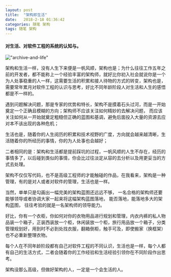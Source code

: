```yaml
---
layout: post
title:  "架构即生活"
date:   2018-2-18 01:36:42
categories: 随笔 架构
tags: 随笔 架构
---
```

#### 对生活、对软件工程的系统的认知与。

!["archive-and-life"](https://i.imgur.com/EW3zcJj.jpg)

架构和生活一样，没有人生下来便是一帆风顺，架构也是；为什么往往工作五年之前的开发者，都不能称上一个经验丰富的架构师，就好比你初入社会就说你是一个为人处事稳重的人一样，这需要生活的积累和接人待物的方式的转变，架构也是，需要常年累月对软件工程的认识与思考，好比不同年龄阶段人对生活和人生的感悟都是不一样的。

遇到问题解决问题，那是专家的优势和特长，架构不是摸着石头过河，而是一开始奠定一个正确且模糊的方向；架构师不应该关注如何精妙的去解决问题， 而应该关注如何从一开始就奠定粗糙但正确的蓝图和基调，避免后面投入大量的资源去应对本不该出现的各种危机；

生活也是，随着你的人生阅历的积累和技术视野的广度，方向就会越来越清晰，生活随着你的所经历的事情，你的为人处事也会越好；

二者相同的是：架构和生活都是提前踩坑的过程，一帆风顺的人生不存在，经历的事情多了，以后碰到类似的事情，你会比过往淡定从容的去分析以及用更妥当的方式去处理。

架构不仅仅写代码，也不是高级工程师的才能触碰的作品，在我看来，架构是一种管理，有的是对人或者对软件的管理，生活也是一样。

当然，单单只是勾画出一幅完美的架构蓝图还远远不够， 一名合格的架构师还要能够领导或者协调大家一起来将这幅架构蓝图落地， 能否落地，能落地多大的架构蓝图， 往往考验的就是一名架构师的领导能力。

好比，你有一个衣柜，你如何对你的衣物用品进行规划和管理，内衣内裤的私人物品装一个箱子，正装西装放一个柜，休闲装放一个柜，旅行用品放一个箱子，分类管理规划好，用到时不必到处找衣服，翻箱倒柜，触手可及，即使搬家（换框架）也不必重新整理衣物。

每个人在不同年龄阶段都有自己对软件工程的不同认识，生活也是一样，每个人都有自己的生活方式，二者会随着你的工作经验和生活经验引领你在不同阶段作出思考。

架构没那么高级，但做好架构的人，一定是一个会生活的人。
